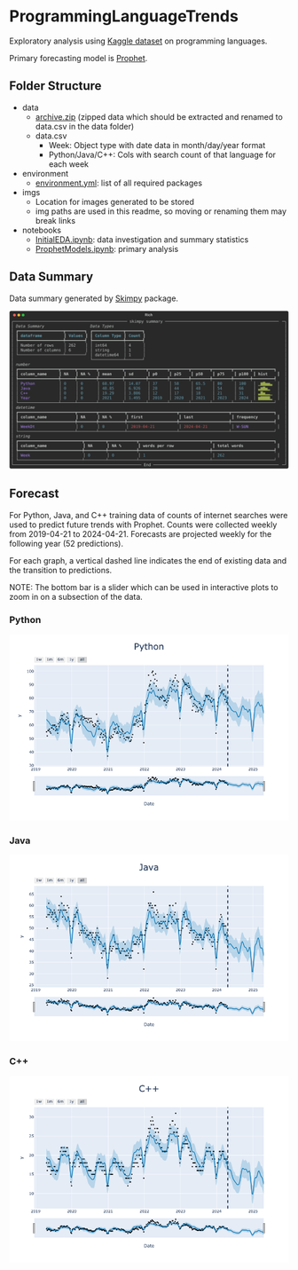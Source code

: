 # ProgrammingLanguageTrends

Exploratory analysis using [Kaggle dataset](https://www.kaggle.com/datasets/nextmillionaire/programming-languages-trend-over-time/code) on programming languages.

Primary forecasting model is [Prophet](https://facebook.github.io/prophet/docs/quick_start.html).

## Folder Structure
- data
  - [archive.zip](./data/archive.zip) (zipped data which should be extracted and renamed to data.csv in the data folder)
  - data.csv 
    - Week: Object type with date data in month/day/year format
    - Python/Java/C++: Cols with search count of that language for each week
- environment
  - [environment.yml](./environment/environment.yml): list of all required packages
- imgs
  - Location for images generated to be stored
  - img paths are used in this readme, so moving or renaming them may break links
- notebooks
  - [InitialEDA.ipynb](./notebooks/InitialEDA.ipynb): data investigation and summary statistics
  - [ProphetModels.ipynb](./notebooks/ProphetModels.ipynb): primary analysis
    
## Data Summary

Data summary generated by [Skimpy](https://pypi.org/project/skimpy/) package.

![Data Summary](imgs/data_summary.svg)

## Forecast

For Python, Java, and C++ training data of counts of internet searches were used to predict future trends with Prophet. Counts were collected weekly from 2019-04-21 to 2024-04-21. Forecasts are projected weekly for the following year (52 predictions).

For each graph, a vertical dashed line indicates the end of existing data and the transition to predictions. 

NOTE: The bottom bar is a slider which can be used in interactive plots to zoom in on a subsection of the data. 

### Python

![Python Forecast](imgs/Python.png)

### Java

![Java Forecast](imgs/Java.png)

### C++

![C++ Forecast](imgs/C++.png)
